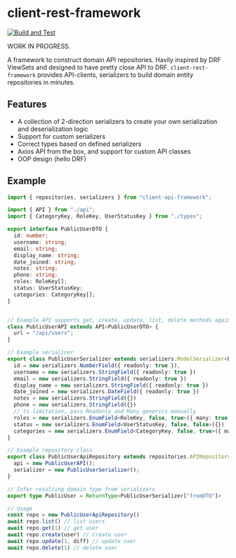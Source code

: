 # client-rest-framework

[![Build and Test](https://github.com/A/client-rest-framework/actions/workflows/ci.yml/badge.svg)](https://github.com/A/client-rest-framework/actions/workflows/ci.yml)

WORK IN PROGRESS.

A framework to construct domain API repositories. Havily inspired by DRF ViewSets
and designed to have pretty close API to DRF. `client-rest-framework` provides
API-clients, serializers to build domain entity repositories in minutes.

## Features

- A collection of 2-direction serializers to create your own serialization
  and deserialization logic
- Support for custom serializers
- Correct types based on defined serializers
- Axios API from the box, and support for custom API classes
- OOP design (hello DRF)

## Example

```ts
import { repositories, serializers } from "client-api-framework";

import { API } from "./api";
import { CategoryKey, RoleKey, UserStatusKey } from "./types";

export interface PublicUserDTO {
  id: number;
  username: string;
  email: string;
  display_name: string;
  date_joined: string;
  notes: string;
  phone: string;
  roles: RoleKey[];
  status: UserStatusKey;
  categories: CategoryKey[];
}


// Example API supports get, create, update, list, delete methods against given URL
class PublicUserAPI extends API<PublicUserDTO> {
  url = "/api/users";
}

// Example serializer
export class PublicUserSerializer extends serializers.ModelSerializer<PublicUserDTO> {
  id = new serializers.NumberField({ readonly: true }),
  username = new serializers.StringField({ readonly: true })
  email = new serializers.StringField({ readonly: true })
  display_name = new serializers.StringField({ readonly: true })
  date_joined = new serializers.DateField({ readonly: true })
  notes = new serializers.StringField({})
  phone = new serializers.StringField({})
  // ts limitation, pass Readonly and Many generics manually
  roles = new serializers.EnumField<RoleKey, false, true>({ many: true })
  status = new serializers.EnumField<UserStatusKey, false, false>({})
  categories = new serializers.EnumField<CategoryKey, false, true>({ many: true })
}

// Example repository class
export class PublicUserApiRepository extends repositories.APIRepository<PublicUserDTO> {
  api = new PublicUserAPI();
  serializer = new PublicUserSerializer();
}

// Infer resulting domain type from serializers
export type PublicUser = ReturnType<PublicUserSerializer["fromDTO"]>

// Usage
const repo = new PublicUserApiRepository()
await repo.list() // list users
await repo.get(1) // get user
await repo.create(user) // create user
await repo.update(1, diff) // update user
await repo.delete(1) // delete user

```
